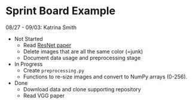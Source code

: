 # Sprint Board Example

08/27 - 09/03: Katrina Smith
* Not Started
  * Read [ResNet paper](https://arxiv.org/abs/1512.03385)
  * Delete images that are all the same color (=junk)
  * Document data usage and preprocessing stage
* In Progress
  * Create `preprocessing.py`
  * Functions to re-size images and convert to NumPy arrays (0-256).
* Done
  * Download data and clone supporting repository
  * Read VGG paper
